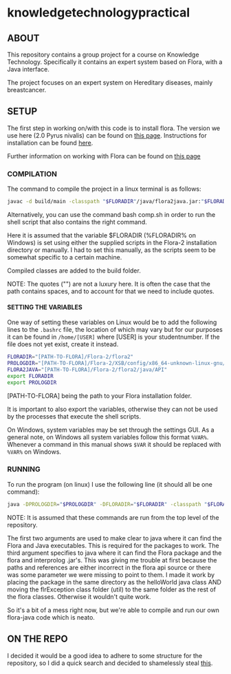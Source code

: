 # knowledgetechnologypractical

## ABOUT
This repository contains a group project for a course on Knowledge Technology. Specifically it contains an expert system based on Flora, with a Java interface.

The project focuses on an expert system on Hereditary diseases, mainly breastcancer.
## SETUP
The first step in working on/with this code is to install flora. The version we use here (2.0 Pyrus nivalis) can be found on [this page](https://sourceforge.net/projects/flora/files/FLORA-2/). Instructions for installation can be found [here](http://flora.sourceforge.net/installation.html).

Further information on working with Flora can be found on [this page](http://flora.sourceforge.net/documentation.html)
### COMPILATION
The command to compile the project in a linux terminal is as follows:
```bash
javac -d build/main -classpath "$FLORADIR"/java/flora2java.jar:"$FLORADIR"/java/interprolog.jar src/java/*.java
```
Alternatively, you can use the command bash comp.sh in order to run the shell script that also contains the right command.

Here it is assumed that the variable $FLORADIR (%FLORADIR% on Windows) is set using either the supplied scripts in the Flora-2 installation directory or manually. I had to set this manually, as the scripts seem to be somewhat specific to a certain machine.

Compiled classes are added to the build folder.

NOTE: The quotes ("") are not a luxury here. It is often the case that the path contains spaces, and to account for that we need to include quotes.

#### SETTING THE VARIABLES
One way of setting these variables on Linux would be to add the following lines to the `.bashrc` file, the location of which may vary but for our purposes it can be found in `/home/[USER]` where [USER] is your studentnumber. If the file does not yet exist, create it instead.
```bash
FLORADIR="[PATH-TO-FLORA]/Flora-2/flora2"
PROLOGDIR="[PATH-TO-FLORA]/Flora-2/XSB/config/x86_64-unknown-linux-gnu/bin"
FLORA2JAVA="[PATH-TO-FLORA]/Flora-2/flora2/java/API"
export FLORADIR
export PROLOGDIR
```
[PATH-TO-FLORA] being the path to your Flora installation folder.

It is important to also export the variables, otherwise they can not be used by the processes that execute the shell scripts.

On Windows, system variables may be set through the settings GUI. As a general note, on Windows all system variables follow this format `%VAR%`. Whenever a command in this manual shows `$VAR` it should be replaced with `%VAR%` on Windows.
### RUNNING
To run the program (on linux) I use the following line (it should all be one command):
```bash
java -DPROLOGDIR="$PROLOGDIR" -DFLORADIR="$FLORADIR" -classpath "$FLORADIR"/java/flora2java.jar:"$FLORADIR"/java/interprolog.jar:./build/main/:./src/ src/java/helloWorld
```
NOTE: It is assumed that these commands are run from the top level of the repository.

The first two arguments are used to make clear to java where it can find the Flora and Java executables. This is required for the packages to work. The third argument specifies to java where it can find the Flora package and the flora and interprolog .jar's. This was giving me trouble at first because the paths and references are either incorrect in the flora api source or there was some parameter we were missing to point to them.
I made it work by placing the package in the same directory as the helloWorld java class AND moving the flrException class folder (util) to the same folder as the rest of the flora classes. Otherwise it wouldn't quite work.

So it's a bit of a mess right now, but we're able to compile and run our own flora-java code which is neato.

## ON THE REPO
I decided it would be a good idea to adhere to some structure for the repository, so I did a quick search and decided to shamelessly steal [this](https://github.com/kriasoft/Folder-Structure-Conventions).